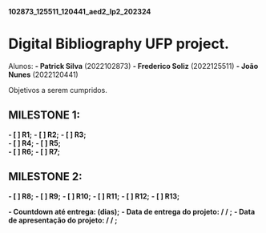**102873_125511_120441_aed2_lp2_202324**
# Digital Bibliography UFP project.
Alunos: **- Patrick Silva** (2022102873) **- Frederico Soliz** (2022125511) **- João Nunes** (2022120441)

Objetivos a serem cumpridos.
## MILESTONE 1:

**- [ ] R1;** 
**- [ ] R2;** 
**- [ ] R3;**  
**- [ ] R4;** 
**- [ ] R5;**  
**- [ ] R6;**
**- [ ] R7;**

## MILESTONE 2:

**- [ ] R8;**
**- [ ] R9;**
**- [ ] R10;**
**- [ ] R11;**
**- [ ] R12;** 
**- [ ] R13;**



**- Countdown até entrega: (dias);**
**- Data de entrega do projeto:  /  / ;**
**- Data de apresentação do projeto:  /  / ;**




